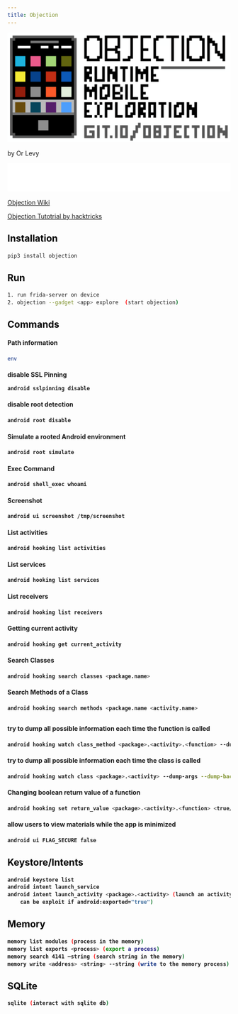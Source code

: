 ```yaml
---
title: Objection
---
```

![alt text](https://github.com/ImLevys/ImLevys.github.io/blob/main/Android/images/objection.png?raw=true)

by Or Levy 

![alt text](https://raw.githubusercontent.com/ImLevys/ImLevys.github.io/210227953ae032e4c68ca06862be39ca408c63cc/Android/images/reference.svg)

[Objection Wiki](https://github.com/sensepost/objection/wiki) 

[Objection Tutotrial by hacktricks](https://book.hacktricks.xyz/mobile-apps-pentesting/android-app-pentesting/frida-tutorial/objection-tutorial)

<h2 style="color:#000000">Installation</h2>

```bash
pip3 install objection
```
<h2 style="color:#000000">Run</h2>

```bash
1. run frida-server on device
2. objection --gadget <app> explore  (start objection)
```

<h2 style="color:#000000">Commands</h2>

<h4 style="color:##FFB6C1">Path information</h4>

```bash
env
```

<h4 style="color:##FFB6C1">disable SSL Pinning<h/4>

```bash
android sslpinning disable
```

<h4 style="color:##FFB6C1">disable root detection</h4>

```bash
android root disable
```

<h4 style="color:##FFB6C1">Simulate a rooted Android environment</h4>

```bash
android root simulate
```

<h4 style="color:##FFB6C1">Exec Command</h4>

```bash
android shell_exec whoami 
```

<h4 style="color:##FFB6C1">Screenshot</h4>

```bash
android ui screenshot /tmp/screenshot 
```

<h4 style="color:##FFB6C1">List activities</h4>

```bash
android hooking list activities
```

<h4 style="color:##FFB6C1">List services</h4>

```bash
android hooking list services
```

<h4 style="color:##FFB6C1">List receivers</h4>

```bash
android hooking list receivers 
```

<h4 style="color:##FFB6C1">Getting current activity</h4>

```bash
android hooking get current_activity 
```

<h4 style="color:##FFB6C1">Search Classes</h4>

```bash
android hooking search classes <package.name>
```

<h4 style="color:##FFB6C1">Search Methods of a Class</h4>

```bash
android hooking search methods <package.name <activity.name> 
```

<h2 style="color:#000000"Hooking Commands</h2>

<h4 style="color:##FFB6C1">try to dump all possible information each time the function is called</h4>

```bash
android hooking watch class_method <package>.<activity>.<function> --dump-args --dump-backtrace --dump-return
```
<h4 style="color:##FFB6C1"> try to dump all possible information each time the class is called</h4>

```bash 
android hooking watch class <package>.<activity> --dump-args --dump-backtrace --dump-return
```

<h4 style="color:##FFB6C1">Changing boolean return value of a function</h4>

```bash
android hooking set return_value <package>.<activity>.<function> <true/false> 
```

<h4 style="color:##FFB6C1">allow users to view materials while the app is minimized</h4>

```bash
android ui FLAG_SECURE false
```

<h2 style="color:#000000">Keystore/Intents</h2>

```bash
android keystore list
android intent launch_service
android intent launch_activity <package>.<activity> (launch an activity 
	can be exploit if android:exported="true")
```


<h2 style="color:#000000">Memory</h2>

```bash
memory list modules (process in the memory)
memory list exports <process> (export a process)
memory search 4141 –string (search string in the memory)
memory write <address> <string> --string (write to the memory process)
```

<h2 style="color:#000000">SQLite</h2>

```bash
sqlite (interact with sqlite db)
```





